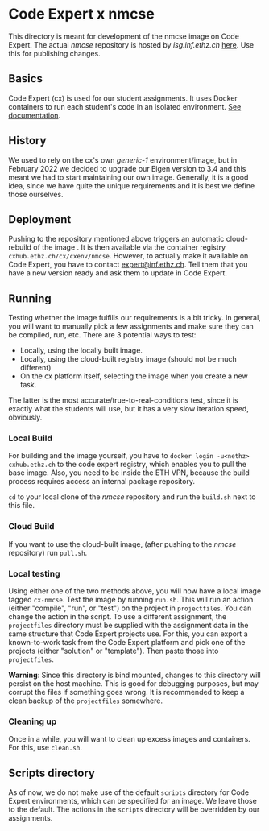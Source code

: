 # Code Expert x nmcse

This directory is meant for development of the nmcse image on Code Expert. The actual *nmcse* repository is hosted by *isg.inf.ethz.ch* [here](https://gitlab.inf.ethz.ch/OU-LECTURERS/containers/cxenv/nmcse). Use this for publishing changes.

## Basics

Code Expert (cx) is used for our student assignments. It uses Docker containers to run each student's code in an isolated environment. [See documentation](https://docs.expert.ethz.ch/lecturers/).

## History

We used to rely on the cx's own *generic-1* environment/image, but in February 2022 we decided to upgrade our Eigen version to 3.4 and this meant we had to start maintaining our own image. Generally, it is a good idea, since we have quite the unique requirements and it is best we define those ourselves.

## Deployment

Pushing to the repository mentioned above triggers an automatic cloud-rebuild of the image . It is then available via the container registry `cxhub.ethz.ch/cx/cxenv/nmcse`. However, to actually make it available on Code Expert, you have to contact expert@inf.ethz.ch. Tell them that you have a new version ready and ask them to update in Code Expert.

## Running

Testing whether the image fulfills our requirements is a bit tricky. In general, you will want to manually pick a few assignments and make sure they can be compiled, run, etc. There are 3 potential ways to test:

* Locally, using the locally built image.
* Locally, using the cloud-built registry image (should not be much different)
* On the cx platform itself, selecting the image when you create a new task.

The latter is the most accurate/true-to-real-conditions test, since it is exactly what the students will use, but it has a very slow iteration speed, obviously.

### Local Build

For building and the image yourself, you have to `docker login -u<nethz> cxhub.ethz.ch` to the code expert registry, which enables you to pull the base image. Also, you need to be inside the ETH VPN, because the build process requires access an internal package repository.

`cd` to your local clone of the *nmcse* repository and run the `build.sh` next to this file.

### Cloud Build

If you want to use the cloud-built image, (after pushing to the *nmcse* repository) run `pull.sh`.

### Local testing

Using either one of the two methods above, you will now have a local image tagged `cx-nmcse`. Test the image by running `run.sh`. This will run an action (either "compile", "run", or "test") on the project in `projectfiles`. You can change the action in the script. To use a different assignment, the `projectfiles` directory must be supplied with the assignment data in the same structure that Code Expert projects use. For this, you can export a known-to-work task from the Code Expert platform and pick one of the projects (either "solution" or "template"). Then paste those into `projectfiles`. 

**Warning**: Since this directory is bind mounted, changes to this directory will persist on the host machine. This is good for debugging purposes, but may corrupt the files if something goes wrong. It is recommended to keep a clean backup of the `projectfiles` somewhere.

### Cleaning up

Once in a while, you will want to clean up excess images and containers. For this, use `clean.sh`.

## Scripts directory

As of now, we do not make use of the default `scripts` directory for Code Expert environments, which can be specified for an image. We leave those to the default. The actions in the `scripts` directory will be overridden by our assignments.
